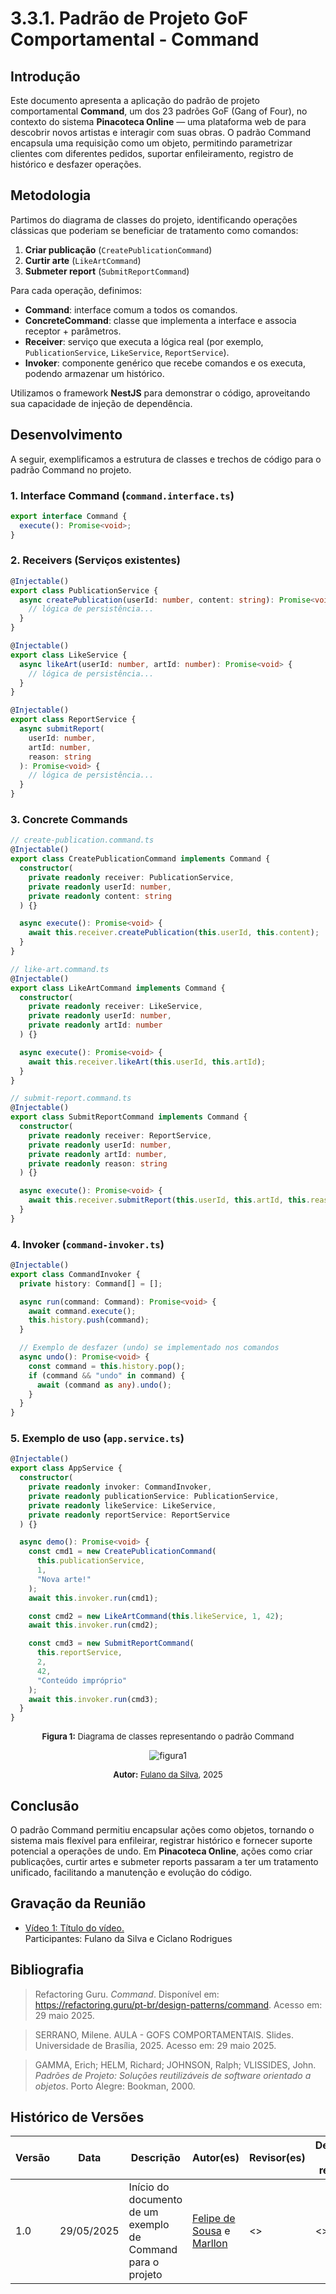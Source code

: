 # 3.3.1. Padrão de Projeto GoF Comportamental - Command

## Introdução

Este documento apresenta a aplicação do padrão de projeto comportamental **Command**, um dos 23 padrões GoF (Gang of Four), no contexto do sistema **Pinacoteca Online** — uma plataforma web de para descobrir novos artistas e interagir com suas obras. O padrão Command encapsula uma requisição como um objeto, permitindo parametrizar clientes com diferentes pedidos, suportar enfileiramento, registro de histórico e desfazer operações.

## Metodologia

Partimos do diagrama de classes do projeto, identificando operações clássicas que poderiam se beneficiar de tratamento como comandos:

1. **Criar publicação** (`CreatePublicationCommand`)
2. **Curtir arte** (`LikeArtCommand`)
3. **Submeter report** (`SubmitReportCommand`)

Para cada operação, definimos:

- **Command**: interface comum a todos os comandos.
- **ConcreteCommand**: classe que implementa a interface e associa receptor + parâmetros.
- **Receiver**: serviço que executa a lógica real (por exemplo, `PublicationService`, `LikeService`, `ReportService`).
- **Invoker**: componente genérico que recebe comandos e os executa, podendo armazenar um histórico.

Utilizamos o framework **NestJS** para demonstrar o código, aproveitando sua capacidade de injeção de dependência.

## Desenvolvimento

A seguir, exemplificamos a estrutura de classes e trechos de código para o padrão Command no projeto.

### 1. Interface Command (`command.interface.ts`)

```ts
export interface Command {
  execute(): Promise<void>;
}
```

### 2. Receivers (Serviços existentes)

```ts
@Injectable()
export class PublicationService {
  async createPublication(userId: number, content: string): Promise<void> {
    // lógica de persistência...
  }
}

@Injectable()
export class LikeService {
  async likeArt(userId: number, artId: number): Promise<void> {
    // lógica de persistência...
  }
}

@Injectable()
export class ReportService {
  async submitReport(
    userId: number,
    artId: number,
    reason: string
  ): Promise<void> {
    // lógica de persistência...
  }
}
```

### 3. Concrete Commands

```ts
// create-publication.command.ts
@Injectable()
export class CreatePublicationCommand implements Command {
  constructor(
    private readonly receiver: PublicationService,
    private readonly userId: number,
    private readonly content: string
  ) {}

  async execute(): Promise<void> {
    await this.receiver.createPublication(this.userId, this.content);
  }
}

// like-art.command.ts
@Injectable()
export class LikeArtCommand implements Command {
  constructor(
    private readonly receiver: LikeService,
    private readonly userId: number,
    private readonly artId: number
  ) {}

  async execute(): Promise<void> {
    await this.receiver.likeArt(this.userId, this.artId);
  }
}

// submit-report.command.ts
@Injectable()
export class SubmitReportCommand implements Command {
  constructor(
    private readonly receiver: ReportService,
    private readonly userId: number,
    private readonly artId: number,
    private readonly reason: string
  ) {}

  async execute(): Promise<void> {
    await this.receiver.submitReport(this.userId, this.artId, this.reason);
  }
}
```

### 4. Invoker (`command-invoker.ts`)

```ts
@Injectable()
export class CommandInvoker {
  private history: Command[] = [];

  async run(command: Command): Promise<void> {
    await command.execute();
    this.history.push(command);
  }

  // Exemplo de desfazer (undo) se implementado nos comandos
  async undo(): Promise<void> {
    const command = this.history.pop();
    if (command && "undo" in command) {
      await (command as any).undo();
    }
  }
}
```

### 5. Exemplo de uso (`app.service.ts`)

```ts
@Injectable()
export class AppService {
  constructor(
    private readonly invoker: CommandInvoker,
    private readonly publicationService: PublicationService,
    private readonly likeService: LikeService,
    private readonly reportService: ReportService
  ) {}

  async demo(): Promise<void> {
    const cmd1 = new CreatePublicationCommand(
      this.publicationService,
      1,
      "Nova arte!"
    );
    await this.invoker.run(cmd1);

    const cmd2 = new LikeArtCommand(this.likeService, 1, 42);
    await this.invoker.run(cmd2);

    const cmd3 = new SubmitReportCommand(
      this.reportService,
      2,
      42,
      "Conteúdo impróprio"
    );
    await this.invoker.run(cmd3);
  }
}
```

<font size="2"><p style="text-align: center"><b>Figura 1:</b> Diagrama de classes representando o padrão Command</p></font>

<div style="text-align: center;">

![figura1](#)

</div>

<font size="2"><p style="text-align: center"><b>Autor:</b> <a href="https://github.com/">Fulano da Silva</a>, 2025</p></font>

## Conclusão

O padrão Command permitiu encapsular ações como objetos, tornando o sistema mais flexível para enfileirar, registrar histórico e fornecer suporte potencial a operações de undo. Em **Pinacoteca Online**, ações como criar publicações, curtir artes e submeter reports passaram a ter um tratamento unificado, facilitando a manutenção e evolução do código.

## Gravação da Reunião

- [Vídeo 1: Título do vídeo.](https://drive.google.com)</br>
  Participantes: Fulano da Silva e Ciclano Rodrigues

## Bibliografia

> Refactoring Guru. _Command_. Disponível em: https://refactoring.guru/pt-br/design-patterns/command. Acesso em: 29 maio 2025.

> SERRANO, Milene. AULA - GOFS COMPORTAMENTAIS. Slides. Universidade de Brasília, 2025. Acesso em: 29 maio 2025.

> GAMMA, Erich; HELM, Richard; JOHNSON, Ralph; VLISSIDES, John. _Padrões de Projeto: Soluções reutilizáveis de software orientado a objetos_. Porto Alegre: Bookman, 2000.

## Histórico de Versões

| Versão | Data       | Descrição                                                   | Autor(es)                                                                             | Revisor(es)   | Detalhes da revisão |
| ------ | ---------- | ----------------------------------------------------------- | ------------------------------------------------------------------------------------- | ------------- | ------------------- |
| 1.0    | 29/05/2025 | Início do documento de um exemplo de Command para o projeto | [Felipe de Sousa](https://github.com/fsousac) e [Marllon](https://github.com/m4rllon) | <<Preencher>> | <<Preencher>>       |
